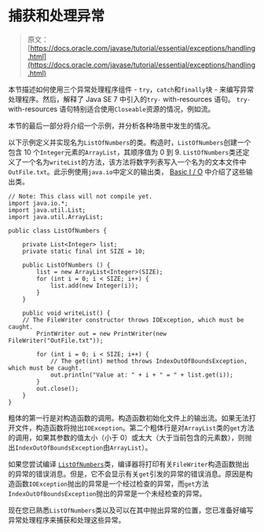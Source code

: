 # 捕获和处理异常

> 原文： [https://docs.oracle.com/javase/tutorial/essential/exceptions/handling.html](https://docs.oracle.com/javase/tutorial/essential/exceptions/handling.html)

本节描述如何使用三个异常处理程序组件 - `try`，`catch`和`finally`块 - 来编写异常处理程序。然后，解释了 Java SE 7 中引入的`try-` with-resources 语句。 `try-` with-resources 语句特别适合使用`Closeable`资源的情况，例如流。

本节的最后一部分将介绍一个示例，并分析各种场景中发生的情况。

以下示例定义并实现名为`ListOfNumbers`的类。构造时，`ListOfNumbers`创建一个包含 10 个`Integer`元素的`ArrayList`，其顺序值为 0 到 9\. `ListOfNumbers`类还定义了一个名为`writeList`的方法，该方法将数字列表写入一个名为的文本文件中`OutFile.txt`。此示例使用`java.io`中定义的输出类， [Basic I / O](../io/index.html) 中介绍了这些输出类。

```
// Note: This class will not compile yet.
import java.io.*;
import java.util.List;
import java.util.ArrayList;

public class ListOfNumbers {

    private List<Integer> list;
    private static final int SIZE = 10;

    public ListOfNumbers () {
        list = new ArrayList<Integer>(SIZE);
        for (int i = 0; i < SIZE; i++) {
            list.add(new Integer(i));
        }
    }

    public void writeList() {
	// The FileWriter constructor throws IOException, which must be caught.
        PrintWriter out = new PrintWriter(new FileWriter("OutFile.txt"));

        for (int i = 0; i < SIZE; i++) {
            // The get(int) method throws IndexOutOfBoundsException, which must be caught.
            out.println("Value at: " + i + " = " + list.get(i));
        }
        out.close();
    }
}

```

粗体的第一行是对构造函数的调用。构造函数初始化文件上的输出流。如果无法打开文件，构造函数将抛出`IOException`。第二个粗体行是对`ArrayList`类的`get`方法的调用，如果其参数的值太小（小于 0）或太大（大于当前包含的元素数），则抛出`IndexOutOfBoundsException`由`ArrayList`）。

如果您尝试编译 [``ListOfNumbers``](examples/ListOfNumbers.java)类，编译器将打印有关`FileWriter`构造函数抛出的异常的错误消息。但是，它不会显示有关`get`引发的异常的错误消息。原因是构造函数`IOException`抛出的异常是一个经过检查的异常，而`get`方法`IndexOutOfBoundsException`抛出的异常是一个未经检查的异常。

现在您已熟悉`ListOfNumbers`类以及可以在其中抛出异常的位置，您已准备好编写异常处理程序来捕获和处理这些异常。